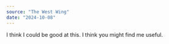 ```yaml
---
source: "The West Wing"
date: "2024-10-08"
---
```


I think I could be good at this. I think you might find me useful.
